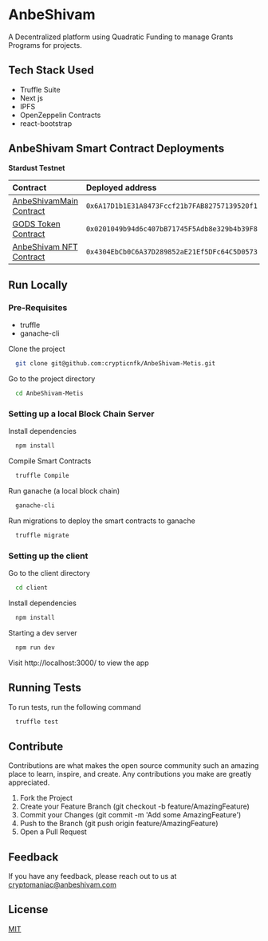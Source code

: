 # AnbeShivam

A Decentralized platform using Quadratic Funding to manage Grants Programs for projects.

## Tech Stack Used

- Truffle Suite
- Next js
- IPFS
- OpenZeppelin Contracts
- react-bootstrap

## AnbeShivam Smart Contract Deployments

**Stardust Testnet**

| Contract | Deployed address  |
| :----- | :- |
| [AnbeShivamMain Contract](https://stardust-explorer.metis.io/address/0x6A17D1b1E31A8473Fccf21b7FAB82757139520f1/transactions) | `0x6A17D1b1E31A8473Fccf21b7FAB82757139520f1` |
| [GODS Token Contract](https://stardust-explorer.metis.io/address/0x0201049b94d6c407bB71745F5Adb8e329b4b39F8) | `0x0201049b94d6c407bB71745F5Adb8e329b4b39F8`|
| [AnbeShivam NFT Contract](https://stardust-explorer.metis.io/address/0x4304EbCb0C6A37D289852aE21Ef5DFc64C5D0573/transactions) | `0x4304EbCb0C6A37D289852aE21Ef5DFc64C5D0573`|



## Run Locally


### Pre-Requisites

- truffle
- ganache-cli

  
Clone the project

```bash
  git clone git@github.com:crypticnfk/AnbeShivam-Metis.git
```

Go to the project directory

```bash
  cd AnbeShivam-Metis

```


### Setting up a local Block Chain Server
Install dependencies

```bash
  npm install
```

Compile Smart Contracts

```bash
  truffle Compile
```

Run ganache (a local block chain)

```bash
  ganache-cli
```  

Run migrations to deploy the smart contracts to ganache


```bash
  truffle migrate
```  

### Setting up the client
 
Go to the client directory

```bash
  cd client

```
Install dependencies

```bash
  npm install

```

Starting a dev server

```bash
  npm run dev

```
Visit http://localhost:3000/ to view the app


## Running Tests

To run tests, run the following command

```bash
  truffle test
```

## Contribute

Contributions are what makes the open source community such an amazing place to learn, inspire, and create. Any contributions you make are greatly appreciated.

 1. Fork the Project
 2.  Create your Feature Branch (git checkout -b feature/AmazingFeature)
 3. Commit your Changes (git commit -m 'Add some AmazingFeature')
 4.  Push to the Branch (git push origin feature/AmazingFeature)
 5. Open a Pull Request

  
## Feedback

If you have any feedback, please reach out to us at cryptomaniac@anbeshivam.com

  
## License

[MIT](https://choosealicense.com/licenses/mit/)

  
